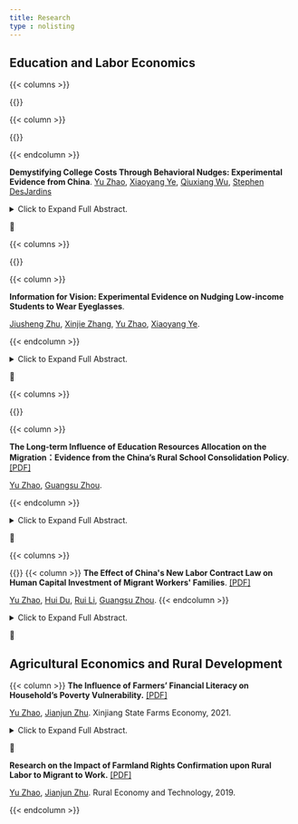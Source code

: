 ```yaml
---
title: Research
type : nolisting
---
```



## Education and Labor Economics

{{< columns >}}

{{<figure-a src="/media/research/college_cost/ml_shap.png" style="width: 100%;">}}

{{< column >}}


{{<figure-a src="/media/research/college_cost/ml_heter.png" style="width: 100%;">}}

{{< endcolumn >}}

**Demystifying College Costs Through Behavioral Nudges: Experimental Evidence from China**. 
[Yu Zhao](https://yuzhao66.github.io/), [Xiaoyang Ye](https://xiaoyangye.github.io/), [Qiuxiang Wu](http://soe.ruc.edu.cn/info/1201/2823.htm), [Stephen DesJardins](https://marsal.umich.edu/directory/faculty-staff/stephen-l-desjardins)

<details>
<summary>Click to Expand Full Abstract. </summary>
<p style="text-align: justify;">
Abstract: There has been a global trend of rapid college tuition increases, which often come with diverse financial aid packages. How (low-income) students behaviorally respond to these changes in their college choices remains as an open question. In a preregistered field experiment with 5,000 low-income college applicants in China, we examine six major behavioral barriers that may prevent students from correctly understanding the cost-benefit tradeoff of college attendance and making optimal college choices. Those barriers include biased belief, information friction, administrative burden, framing, overconfidence, and social image. In a pilot experiment with 560 college applicants in the summer of 2023, results show that the amalgamation of nudging information has led to a statistically significant increase in the likelihood of students from economically disadvantaged regions opting for universities in larger cities. However, we find large heterogeneities in the treatment effects, yielding more favorable outcomes for students with higher educational aspirations, stronger family backgrounds, and those initially hesitant to attend universities in large cities. Causal Forests analysis further indicates that intervention impacts vary based on students' anticipated tuition costs and personality traits. The results of the main experiment, which will be available shortly, will provide novel experimental evidence for improving financial aid policies for low-income students across the world.   
</p>
</details>



🌻

{{< columns >}}


{{<figure-a src="/media/research/glass.png" style="width: 100%;" >}}

{{< column >}}

**Information for Vision: Experimental Evidence on Nudging Low-income Students to Wear Eyeglasses**. 

[Jiusheng Zhu](https://sites.google.com/view/jiushengzhu), [Xinjie Zhang](https://andyxinjiezhang.wixsite.com/myprofile), [Yu Zhao](https://yuzhao66.github.io/), [Xiaoyang Ye](https://xiaoyangye.github.io/). 

{{< endcolumn >}}

<details>
<summary>Click to Expand Full Abstract. </summary>
<p style="text-align: justify;">
Abstract: This study uses a randomized experiment to examine the effectiveness of informational nudges about eyeglasses on middle-school students’ decisions to purchase glasses when needed. With a sample of 8,808 low-income middle school students in China, the experimental results show that the short-term impact of wearing glasses on academic achievement (vs. long-term impact or social norm) is the most effective information for students. We also find heterogeneity in baseline belief, peer effects, as well as in how students with different characteristics respond to various types of information. Cost-benefit analysis demonstrates efficacy and cost-effectiveness of nudges in improving academic outcomes. Our results provide novel evidence of the importance of precise, personalized information nudges in improving students' educational input and academic achievement.   
</p>
</details>



🌻

{{< columns >}}


{{<figure-a src="/media/research/rpscp.png" style="width: 100%;" >}}

{{< column >}}

**The Long-term Influence of Education Resources Allocation on the Migration：Evidence from the China’s Rural School Consolidation Policy**. [[PDF]](https://yuzhao66.github.io/files/paper/school_consolidation.pdf)

[Yu Zhao](https://yuzhao66.github.io/), [Guangsu Zhou](http://slhr.ruc.edu.cn/szdw/zzjs/ldgx/zgs/226d274fc66240e0b01b3c01243ef853.htm). 

{{< endcolumn >}}
<details>
<summary>Click to Expand Full Abstract.</summary>
<p style="text-align: justify;">
The experiences of student life can have lasting impacts on an individual's future outcomes. We take the policy of the Rural Primary School Consolidation Program (RPSCP) in 2001 as a quasi-natural experiment, and comprehensively examine the long-term impact of this policy on students’ migration decisions in the future. We find that the RPSCP policy has a persisting negative impact on rural students’ future migration, with a more pronounced effect among girls and younger students. Mechanism analysis suggests that the RPSCP can hinder the process of human capital accumulation, thereby reducing the likelihood of migration. Further investigation highlights that school consolidation not only affects students' career choices, but also has a profound impact on household registration conversion and settlement intentions in other regions.    
</p>
</details>



🌻

{{< columns >}}


{{<figure-a src="/media/research/nlcl.png" >}}
{{< column >}}
**The Effect of China's New Labor Contract Law on Human Capital Investment of Migrant Workers' Families**. [[PDF]](https://yuzhao66.github.io/files/paper/nlcl.pdf)

[Yu Zhao](https://yuzhao66.github.io/), [Hui Du](/), [Rui Li](https://hums.dlmu.edu.cn/info/1121/2061.htm), [Guangsu Zhou](http://slhr.ruc.edu.cn/szdw/zzjs/ldgx/zgs/226d274fc66240e0b01b3c01243ef853.htm). 
{{< endcolumn >}}

<details>
<summary>Click to Expand Full Abstract.</summary>
<p style="text-align: justify;">
Abstract: We take the implementation of "China’s New Labor Contract Law" (NLCL) in 2008 as a quasi-natural experiment, and apply the Difference-in-Differences method to assess the impact of the policy on human capital investment in migrant workers’ families. Our analysis reveals that the NLCL leads to a significant increase in education expenditure among migrant workers’ families. Heterogeneity analysis shows that the effect is more pronounced in families with higher education levels, families with only one child, and families that belong to medium income levels. Mechanism analysis suggests that the NLCL increases the likelihood of migrant workers receiving pension and medical insurance, thereby reducing the associated risks and burdens for families and ultimately boosting education spending. The NLCL not only protects the labor rights and interests of vulnerable groups like migrant workers, but also has significant implications for enhancing human capital investments, promoting social mobility, and achieving shared prosperity.    
</p>
</details>


🌻



## Agricultural Economics and Rural Development

{{< column >}}
**The Influence of Farmers’ Financial Literacy on Household’s Poverty Vulnerability.** [[PDF]](https://yuzhao66.github.io/files/paper/finance.pdf)

[Yu Zhao](https://yuzhao66.github.io/), [Jianjun Zhu](https://jgxy.sdau.edu.cn/2017/0913/c11111a170598/page.htm). Xinjiang State Farms Economy, 2021. 


<details>
<summary>Click to Expand Full Abstract.</summary>
<p style="text-align: justify;">
Abstract: 2020 is the year to win the battle against poverty in an all-round way. The focus of poverty governance will shift to relatively invisible poverty. As an important indicator of poverty prevention and control, vulnerability to poverty is of great significance for establishing a long-term mechanism to solve relative poverty. This paper empirically analyzed the impact of financial literacy on the poverty vulnerability of rural residents by using the 2015 China Household Financial Survey（CHFS）data. The results show that financial literacy has a significant negative impact on the poverty vulnerability of rural households, and the improvement of financial literacy is helpful to reduce the poverty vulnerability of rural households. Further research shows that the proportion of risk assets, off-farm entrepreneurship and insurance purchase play an intermediary role in the process of financial literacy affecting poverty vulnerability, and financial literacy can reduce poverty vulnerability by influencing the proportion of risk assets, encouraging off-farm entrepreneurship and insurance purchase.   
</p>
</details>


🌻

**Research on the Impact of Farmland Rights Confirmation upon Rural Labor to Migrant to Work.** [[PDF]](https://yuzhao66.github.io/files/paper/migrate.pdf)

[Yu Zhao](https://yuzhao66.github.io/), [Jianjun Zhu](https://jgxy.sdau.edu.cn/2017/0913/c11111a170598/page.htm). Rural Economy and Technology, 2019. 

{{< endcolumn >}}

